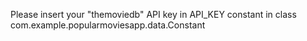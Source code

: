Please insert your "themoviedb" API key in API_KEY constant in class
com.example.popularmoviesapp.data.Constant
